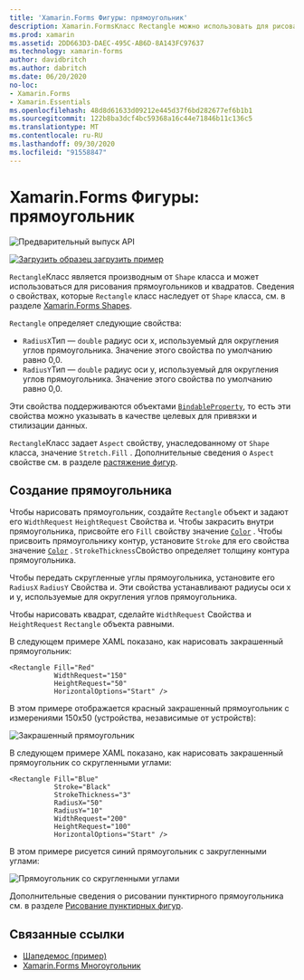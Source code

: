 ```yaml
---
title: 'Xamarin.Forms Фигуры: прямоугольник'
description: Xamarin.FormsКласс Rectangle можно использовать для рисования прямоугольников.
ms.prod: xamarin
ms.assetid: 2DD663D3-DAEC-495C-AB6D-8A143FC97637
ms.technology: xamarin-forms
author: davidbritch
ms.author: dabritch
ms.date: 06/20/2020
no-loc:
- Xamarin.Forms
- Xamarin.Essentials
ms.openlocfilehash: 48d8d61633d09212e445d37f6bd282677ef6b1b1
ms.sourcegitcommit: 122b8ba3dcf4bc59368a16c44e71846b11c136c5
ms.translationtype: MT
ms.contentlocale: ru-RU
ms.lasthandoff: 09/30/2020
ms.locfileid: "91558847"
---
```

# <a name="no-locxamarinforms-shapes-rectangle"></a>Xamarin.Forms Фигуры: прямоугольник

![Предварительный выпуск API](~/media/shared/preview.png)

[![Загрузить образец](~/media/shared/download.png) загрузить пример](https://docs.microsoft.com/samples/xamarin/xamarin-forms-samples/userinterface-shapesdemos/)

`Rectangle`Класс является производным от `Shape` класса и может использоваться для рисования прямоугольников и квадратов. Сведения о свойствах, которые `Rectangle` класс наследует от `Shape` класса, см. в разделе [ Xamarin.Forms Shapes](index.md).

`Rectangle` определяет следующие свойства:

- `RadiusX`Тип — `double` радиус оси x, используемый для округления углов прямоугольника. Значение этого свойства по умолчанию равно 0,0.
- `RadiusY`Тип — `double` радиус оси y, используемый для округления углов прямоугольника. Значение этого свойства по умолчанию равно 0,0.

Эти свойства поддерживаются объектами [`BindableProperty`](xref:Xamarin.Forms.BindableProperty), то есть эти свойства можно указывать в качестве целевых для привязки и стилизации данных.

`Rectangle`Класс задает `Aspect` свойству, унаследованному от `Shape` класса, значение `Stretch.Fill` . Дополнительные сведения о `Aspect` свойстве см. в разделе [растяжение фигур](index.md#stretch-shapes).

## <a name="create-a-rectangle"></a>Создание прямоугольника

Чтобы нарисовать прямоугольник, создайте `Rectangle` объект и задают его `WidthRequest` `HeightRequest` Свойства и. Чтобы закрасить внутри прямоугольника, присвойте его `Fill` свойству значение [`Color`](xref:Xamarin.Forms.Color) . Чтобы присвоить прямоугольнику контур, установите `Stroke` для его свойства значение [`Color`](xref:Xamarin.Forms.Color) . `StrokeThickness`Свойство определяет толщину контура прямоугольника.

Чтобы передать скругленные углы прямоугольника, установите его `RadiusX` `RadiusY` Свойства и. Эти свойства устанавливают радиусы оси x и y, используемые для округления углов прямоугольника.

Чтобы нарисовать квадрат, сделайте `WidthRequest` Свойства и `HeightRequest` `Rectangle` объекта равными.

В следующем примере XAML показано, как нарисовать закрашенный прямоугольник:

```xaml
<Rectangle Fill="Red"
           WidthRequest="150"
           HeightRequest="50"
           HorizontalOptions="Start" />
```

В этом примере отображается красный закрашенный прямоугольник с измерениями 150x50 (устройства, независимые от устройств):

![Закрашенный прямоугольник](rectangle-images/filled.png "Закрашенный прямоугольник")

В следующем примере XAML показано, как нарисовать закрашенный прямоугольник со скругленными углами:

```xaml
<Rectangle Fill="Blue"
           Stroke="Black"
           StrokeThickness="3"
           RadiusX="50"
           RadiusY="10"
           WidthRequest="200"
           HeightRequest="100"
           HorizontalOptions="Start" />
```

В этом примере рисуется синий прямоугольник с закругленными углами:

![Прямоугольник со скругленными углами](rectangle-images/rounded.png "Прямоугольник со скругленными углами")

Дополнительные сведения о рисовании пунктирного прямоугольника см. в разделе [Рисование пунктирных фигур](index.md#draw-dashed-shapes).

## <a name="related-links"></a>Связанные ссылки

- [Шапедемос (пример)](/samples/xamarin/xamarin-forms-samples/userinterface-shapesdemos/)
- [Xamarin.Forms Многоугольник](index.md)